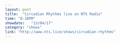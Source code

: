 ```yaml
---
layout: post
title:  "Circadian Rhythms live on NTS Radio"
time: "8-10PM"
showdate:   "13/04/17"
category: "shows"
link: "http://www.nts.live/shows/circadian-rhythms"
---
```

